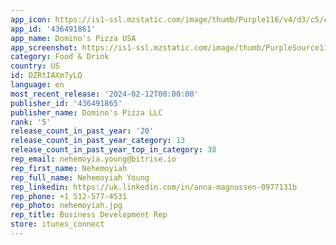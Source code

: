 ```yaml
---
app_icon: https://is1-ssl.mzstatic.com/image/thumb/Purple116/v4/d3/c5/c9/d3c5c920-7cdc-1f47-2410-61b5ea23503b/AppIcon-0-1x_U007emarketing-5-0-sRGB-85-220.png/1024x1024bb.png
app_id: '436491861'
app_name: Domino's Pizza USA
app_screenshot: https://is1-ssl.mzstatic.com/image/thumb/PurpleSource116/v4/9a/f5/9e/9af59efa-4d72-ec7e-cf4f-bd51252dfd3e/2e4126d1-e44b-4de6-b806-c373fd967b1b_DPZ_AppleAppStore_6.5_Frame1.png/1284x2778bb.png
category: Food & Drink
country: US
id: DZRtIAXm7yLQ
language: en
most_recent_release: '2024-02-12T00:00:00'
publisher_id: '436491865'
publisher_name: Domino's Pizza LLC
rank: '5'
release_count_in_past_year: '20'
release_count_in_past_year_category: 13
release_count_in_past_year_top_in_category: 38
rep_email: nehemoyia.young@bitrise.io
rep_first_name: Nehemoyiah
rep_full_name: Nehemoyiah Young
rep_linkedin: https://uk.linkedin.com/in/anna-magnussen-0977131b
rep_phone: +1 512-577-4531
rep_photo: nehemoyiah.jpg
rep_title: Business Development Rep
store: itunes_connect
---
```

